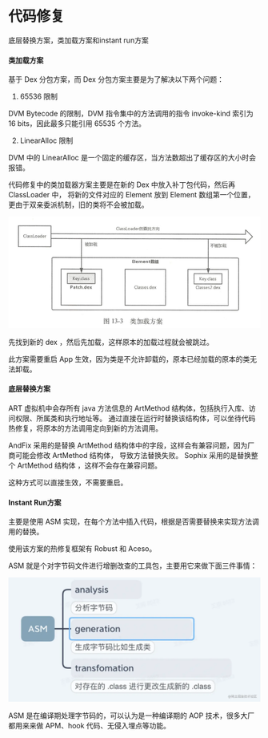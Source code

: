 # 代码修复
底层替换方案，类加载方案和instant run方案

#### 类加载方案
基于 Dex 分包方案，而 Dex 分包方案主要是为了解决以下两个问题：

1. 65536 限制

DVM Bytecode 的限制，DVM 指令集中的方法调用的指令 invoke-kind 索引为 16 bits，因此最多只能引用 65535 个方法。

2. LinearAlloc 限制

DVM 中的 LinearAlloc 是一个固定的缓存区，当方法数超出了缓存区的大小时会报错。



代码修复中的类加载器方案主要是在新的 Dex 中放入补丁包代码，然后再 ClassLoader 中，
将新的文件对应的 Element 放到 Element 数组第一个位置，更由于双亲委派机制，旧的类将不会被加载。

![image](images/classloader.png)

先找到新的 dex ，然后先加载，这样原本的加载过程就会被跳过。

此方案需要重启 App 生效，因为类是不允许卸载的，原本已经加载的原本的类无法卸载。



#### 底层替换方案
ART 虚拟机中会存所有 java 方法信息的 ArtMethod 结构体，包括执行入库、访问权限、所属类和执行地址等。
通过直接在运行时替换该结构体，可以坐待代码热修复，将原本的方法调用定向到新的方法调用。

AndFix 采用的是替换 ArtMethod 结构体中的字段，这样会有兼容问题，因为厂商可能会修改 ArtMethod 结构体，
导致方法替换失败。 Sophix 采用的是替换整个 ArtMethod 结构体 ，这样不会存在兼容问题。

这种方式可以直接生效，不需要重启。



#### Instant Run方案
主要是使用 ASM 实现，在每个方法中插入代码，根据是否需要替换来实现方法调用的替换。

使用该方案的热修复框架有 Robust 和 Aceso。



ASM 就是个对字节码文件进行增删改查的工具包，主要用它来做下面三件事情：



![image](images/ASM.webp)

ASM 是在编译期处理字节码的，可以认为是一种编译期的 AOP 技术，很多大厂都用来来做 APM、hook 代码、无侵入埋点等功能。